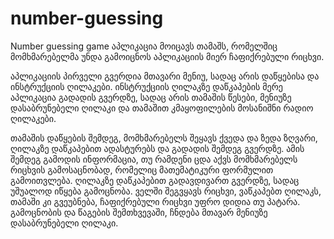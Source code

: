 # number-guessing
Number guessing game
აპლიკაცია მოიცავს თამაშს, რომელშიც მომხმარებელმა უნდა გამოიცნოს აპლიკაციის მიერ ჩაფიქრებული რიცხვი.

აპლიკაციის პირველი გვერდია მთავარი მენიუ, სადაც არის დაწყებისა და ინსტრუქციის ღილაკები. ინსტრუქციის ღილაკზე დაწკაპების მერე აპლიკაცია გადადის გვერდზე, სადაც არის თამაშის წესები, მენიუზე დასაბრუნებელი ღილაკი და თამაშით კმაყოფილების მოსანიშნი რადიო ღილაკები. 

თამაშის დაწყების შემდეგ, მომხმარებელს შეყავს ქვედა და ზედა ზღვარი, ღილაკზე დაწკაპებით ადასტურებს და გადადის შემდეგ გვერდზე. ამის შემდეგ გამოდის ინფორმაცია, თუ რამდენი ცდა აქვს მომხმარებელს რიცხვის გამოსაცნობად, რომელიც მათემატიკური ფორმულით გამოითვლება. ღილაკზე დაწკაპებით გადავდივართ გვერდზე, სადაც უშუალოდ იწყება გამოცნობა. ველში შეგვყავს რიცხვი, ვაწკაპებთ ღილაკს, თამაში კი გვეუბნება, ჩაფიქრებული რიცხვი უფრო დიდია თუ პატარა. გამოცნობის და წაგების შემთხვევაში, ჩნდება მთავარ მენიუზე დასაბრუნებელი ღილაკი.
